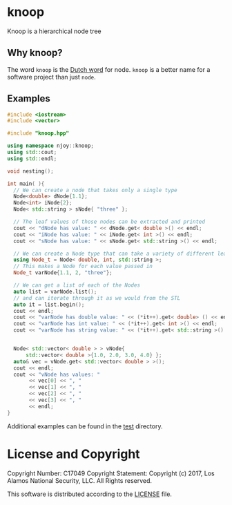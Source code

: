 # knoop
Knoop is a hierarchical node tree

## Why knoop?
The word `knoop` is the [Dutch word](https://translate.google.com/#nl/en/knoop) for node. `knoop` is a better name for a software project than just `node`.

## Examples

```cpp
#include <iostream>
#include <vector>

#include "knoop.hpp"

using namespace njoy::knoop;
using std::cout;
using std::endl;

void nesting();

int main( ){
  // We can create a node that takes only a single type
  Node<double> dNode{1.1};
  Node<int> iNode{2};
  Node< std::string > sNode{ "three" };

  // The leaf values of those nodes can be extracted and printed
  cout << "dNode has value: " << dNode.get< double >() << endl;
  cout << "iNode has value: " << iNode.get< int >() << endl;
  cout << "sNode has value: " << sNode.get< std::string >() << endl;

  // We can create a Node type that can take a variety of different leaf types
  using Node_t = Node< double, int, std::string >;
  // This makes a Node for each value passed in
  Node_t varNode{1.1, 2, "three"};

  // We can get a list of each of the Nodes
  auto list = varNode.list();
  // and can iterate through it as we would from the STL
  auto it = list.begin();
  cout << endl;
  cout << "varNode has double value: " << (*it++).get< double> () << endl;
  cout << "varNode has int value: " << (*it++).get< int >() << endl;
  cout << "varNode has string value: " << (*it++).get< std::string >() << endl;


  Node< std::vector< double > > vNode{
      std::vector< double >{1.0, 2.0, 3.0, 4.0} };
  auto& vec = vNode.get< std::vector< double > >();
  cout << endl;
  cout << "vNode has values: " 
       << vec[0] << ", " 
       << vec[1] << ", " 
       << vec[2] << ", " 
       << vec[3] << ", " 
       << endl;
}
```

Additional examples can be found in the [test](src/test) directory.

# License and Copyright
Copyright Number: C17049
Copyright Statement: Copyright (c) 2017, Los Alamos National Security, LLC. All Rights reserved.

This software is distributed according to the [LICENSE](LICENSE) file.
